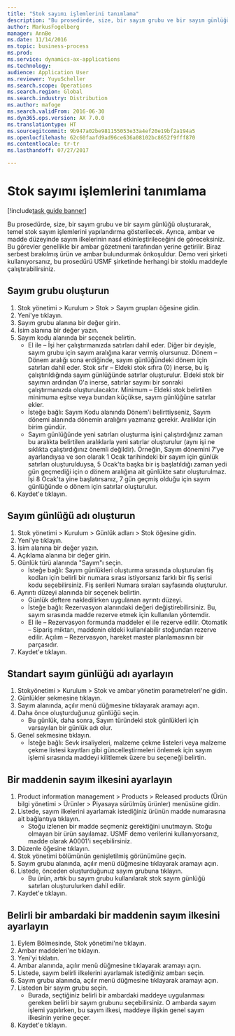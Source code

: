```yaml
---
title: "Stok sayımı işlemlerini tanımlama"
description: "Bu prosedürde, size, bir sayım grubu ve bir sayım günlüğü oluşturarak, temel stok sayım işlemlerini yapılandırma gösterilecek."
author: MarkusFogelberg
manager: AnnBe
ms.date: 11/14/2016
ms.topic: business-process
ms.prod: 
ms.service: dynamics-ax-applications
ms.technology: 
audience: Application User
ms.reviewer: YuyuScheller
ms.search.scope: Operations
ms.search.region: Global
ms.search.industry: Distribution
ms.author: mafoge
ms.search.validFrom: 2016-06-30
ms.dyn365.ops.version: AX 7.0.0
ms.translationtype: HT
ms.sourcegitcommit: 9b947a02be981155053e33a4ef20e19bf2a194a5
ms.openlocfilehash: 62c60faafd9ad96ce636a08102bc8652f9fff870
ms.contentlocale: tr-tr
ms.lasthandoff: 07/27/2017

---
```

# <a name="define-inventory-counting-processes"></a>Stok sayımı işlemlerini tanımlama

[!include[task guide banner](../../includes/task-guide-banner.md)]

Bu prosedürde, size, bir sayım grubu ve bir sayım günlüğü oluşturarak, temel stok sayım işlemlerini yapılandırma gösterilecek. Ayrıca, ambar ve madde düzeyinde sayım ilkelerinin nasıl etkinleştirileceğini de göreceksiniz. Bu görevler genellikle bir ambar gözetmeni tarafından yerine getirilir. Biraz serbest bırakılmış ürün ve ambar bulundurmak önkoşuldur. Demo veri şirketi kullanıyorsanız, bu prosedürü USMF şirketinde herhangi bir stoklu maddeyle çalıştırabilirsiniz.


## <a name="create-a-counting-group"></a>Sayım grubu oluşturun
1. Stok yönetimi > Kurulum > Stok > Sayım grupları öğesine gidin.
2. Yeni'ye tıklayın.
3. Sayım grubu alanına bir değer girin.
4. İsim alanına bir değer yazın.
5. Sayım kodu alanında bir seçenek belirtin.
    * El ile – İşi her çalıştırmanızda satırları dahil eder. Diğer bir deyişle, sayım grubu için sayım aralığına karar vermiş olursunuz.  Dönem – Dönem aralığı sona erdiğinde, sayım günlüğündeki dönem için satırları dahil eder.   Stok sıfır – Eldeki stok sıfıra (0) inerse, bu iş çalıştırıldığında sayım günlüğünde satırlar oluşturulur. Eldeki stok bir sayımın ardından 0'a inerse, satırlar sayımı bir sonraki çalıştırmanızda oluşturulacaktır.   Minimum – Eldeki stok belirtilen minimuma eşitse veya bundan küçükse, sayım günlüğüne satırlar ekler.  
    * İsteğe bağlı: Sayım Kodu alanında Dönem'i belirttiyseniz, Sayım dönemi alanında dönemin aralığını yazmanız gerekir. Aralıklar için birim gündür.  
    * Sayım günlüğünde yeni satırları oluşturma işini çalıştırdığınız zaman bu aralıkta belirtilen aralıklarla yeni satırlar oluşturulur (aynı işi ne sıklıkta çalıştırdığınız önemli değildir). Örneğin, Sayım dönemini 7'ye ayarlandıysa ve son olarak 1 Ocak tarihindeki bir sayım için günlük satırları oluşturulduysa, 5 Ocak'ta başka bir iş başlatıldığı zaman yedi gün geçmediği için o dönem aralığına ait günlükte satır oluşturulmaz. İşi 8 Ocak'ta yine başlatırsanız, 7 gün geçmiş olduğu için sayım günlüğünde o dönem için satırlar oluşturulur.  
6. Kaydet'e tıklayın.

## <a name="create-a-counting-journal-name"></a>Sayım günlüğü adı oluşturun
1. Stok yönetimi > Kurulum > Günlük adları > Stok öğesine gidin.
2. Yeni'ye tıklayın.
3. İsim alanına bir değer yazın.
4. Açıklama alanına bir değer girin.
5. Günlük türü alanında "Sayım"ı seçin.
    * İsteğe bağlı: Sayım günlükleri oluşturma sırasında oluşturulan fiş kodları için belirli bir numara sırası istiyorsanız farklı bir fiş serisi kodu seçebilirsiniz. Fiş serileri Numara sıraları sayfasında oluşturulur.  
6. Ayrıntı düzeyi alanında bir seçenek belirtin.
    * Günlük deftere nakledilirken uygulanan ayrıntı düzeyi.  
    * İsteğe bağlı: Rezervasyon alanındaki değeri değiştirebilirsiniz. Bu, sayım sırasında madde rezerve etmek için kullanılan yöntemdir.   
    * El ile – Rezervasyon formunda maddeler el ile rezerve edilir.   Otomatik – Sipariş miktarı, maddenin eldeki kullanılabilir stoğundan rezerve edilir.   Açılım – Rezervasyon, hareket master planlamasının bir parçasıdır.  
7. Kaydet'e tıklayın.

## <a name="set-standard-counting-journal-name"></a>Standart sayım günlüğü adı ayarlayın
1. Stokyönetimi > Kurulum > Stok ve ambar yönetim parametreleri'ne gidin.
2. Günlükler sekmesine tıklayın.
3. Sayım alanında, açılır menü düğmesine tıklayarak aramayı açın.
4. Daha önce oluşturduğunuz günlüğü seçin.
    * Bu günlük, daha sonra, Sayım türündeki stok günlükleri için varsayılan bir günlük adı olur.  
5. Genel sekmesine tıklayın.
    * İsteğe bağlı: Sevk irsaliyeleri, malzeme çekme listeleri veya malzeme çekme listesi kayıtları gibi güncelleştirmeleri önlemek için sayım işlemi sırasında maddeyi kilitlemek üzere bu seçeneği belirtin.  

## <a name="set-the-counting-policy-for-an-item"></a>Bir maddenin sayım ilkesini ayarlayın
1. Product information management > Products > Released products (Ürün bilgi yönetimi > Ürünler > Piyasaya sürülmüş ürünler) menüsüne gidin.
2. Listede, sayım ilkelerini ayarlamak istediğiniz ürünün madde numarasına ait bağlantıya tıklayın.
    * Stoğu izlenen bir madde seçmeniz gerektiğini unutmayın. Stoğu olmayan bir ürün sayılamaz. USMF demo verilerini kullanıyorsanız, madde olarak A0001'i seçebilirsiniz.  
3. Düzenle öğesine tıklayın.
4. Stok yönetimi bölümünün genişletilmiş görünümüne geçin.
5. Sayım grubu alanında, açılır menü düğmesine tıklayarak aramayı açın.
6. Listede, önceden oluşturduğunuz sayım grubuna tıklayın.
    * Bu ürün, artık bu sayım grubu kullanılarak stok sayım günlüğü satırları oluşturulurken dahil edilir.  
7. Kaydet'e tıklayın.

## <a name="set-the-counting-policy-for-an-item-in-a-specific-warehouse"></a>Belirli bir ambardaki bir maddenin sayım ilkesini ayarlayın
1. Eylem Bölmesinde, Stok yönetimi'ne tıklayın.
2. Ambar maddeleri'ne tıklayın.
3. Yeni'yi tıklatın.
4. Ambar alanında, açılır menü düğmesine tıklayarak aramayı açın.
5. Listede, sayım belirli ilkelerini ayarlamak istediğiniz ambarı seçin.
6. Sayım grubu alanında, açılır menü düğmesine tıklayarak aramayı açın.
7. Listeden bir sayım grubu seçin.
    * Burada, seçtiğiniz belirli bir ambardaki maddeye uygulanması gereken belirli bir sayım grubunu seçebilirsiniz. O ambarda sayım işlemi yapılırken, bu sayım ilkesi, maddeye ilişkin genel sayım ilkesinin yerine geçer.  
8. Kaydet'e tıklayın.

